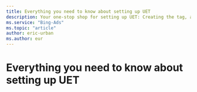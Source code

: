 ```yaml
---
title: Everything you need to know about setting up UET
description: Your one-stop shop for setting up UET: Creating the tag, adding it to your website, and modifying it for advanced features. Troubleshooting tips too!
ms.service: "Bing-Ads"
ms.topic: "article"
author: eric-urban
ms.author: eur
---
```


# Everything you need to know about setting up UET


